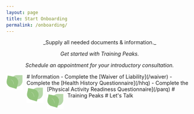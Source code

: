 ```yaml
---
layout: page
title: Start Onboarding
permalink: /onboarding/
---
```


<div style="text-align: center;" markdown="1">
_Supply all needed documents & information._

_Get started with Training Peaks._

_Schedule an appointment for your introductory consultation._

</div>

<img src="/assets/logo.png" style="display: inline; float: left; height: 45px; padding-right: 10px;" />
# Information
- Complete the [Waiver of Liability](/waiver)
- Complete the [Health History Questionnaire](/hhq)
- Complete the [Physical Activity Readiness Questionnaire](/parq)

<img src="/assets/logo.png" style="display: inline; float: left; height: 45px; padding-right: 10px;" />
# Training Peaks

<img src="/assets/logo.png" style="display: inline; float: left; height: 45px; padding-right: 10px;" />
# Let's Talk
